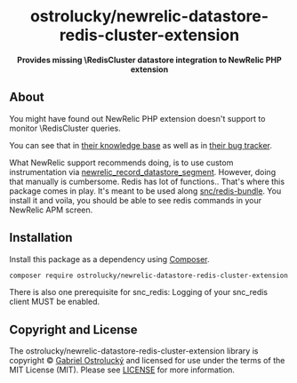 <h1 align="center">ostrolucky/newrelic-datastore-redis-cluster-extension</h1>

<p align="center">
    <strong>Provides missing \RedisCluster datastore integration to NewRelic PHP extension</strong>
</p>

## About

You might have found out NewRelic PHP extension doesn't support to monitor \RedisCluster queries.

You can see that in [their knowledge base](https://newrelic.zendesk.com/hc/en-us/articles/360059017673-PHP-Redis-issue)
as well as in [their bug tracker](https://ghttps://docs.newrelic.com/docs/apm/agents/php-agent/php-agent-api/newrelic_record_datastore_segment/ithub.com/newrelic/newrelic-php-agent/issues/130).

What NewRelic support recommends doing,
is to use custom instrumentation via [newrelic_record_datastore_segment](https://docs.newrelic.com/docs/apm/agents/php-agent/php-agent-api/newrelic_record_datastore_segment/). However, doing that manually is cumbersome. Redis has lot of functions.. That's where this package comes in play. It's meant to be used along [snc/redis-bundle](https://github.com/snc/SncRedisBundle).
You install it and voila, you should be able to see redis commands in your NewRelic APM screen.

## Installation

Install this package as a dependency using [Composer](https://getcomposer.org).

``` bash
composer require ostrolucky/newrelic-datastore-redis-cluster-extension
```

There is also one prerequisite for snc_redis: Logging of your snc_redis client MUST be enabled.


## Copyright and License

The ostrolucky/newrelic-datastore-redis-cluster-extension library is copyright © [Gabriel Ostrolucký](mailto:gabriel.ostrolucky@gmail.com)
and licensed for use under the terms of the
MIT License (MIT). Please see [LICENSE](LICENSE) for more information.


